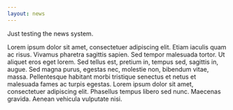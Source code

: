 ```yaml
---
layout: news
---
```


Just testing the news system.

Lorem ipsum dolor sit amet, consectetuer adipiscing elit. Etiam iaculis quam ac risus. Vivamus pharetra sagittis sapien. Sed tempor malesuada tortor. Ut aliquet eros eget lorem. Sed tellus est, pretium in, tempus sed, sagittis in, augue. Sed magna purus, egestas nec, molestie non, bibendum vitae, massa. Pellentesque habitant morbi tristique senectus et netus et malesuada fames ac turpis egestas. Lorem ipsum dolor sit amet, consectetuer adipiscing elit. Phasellus tempus libero sed nunc. Maecenas gravida. Aenean vehicula vulputate nisi.
